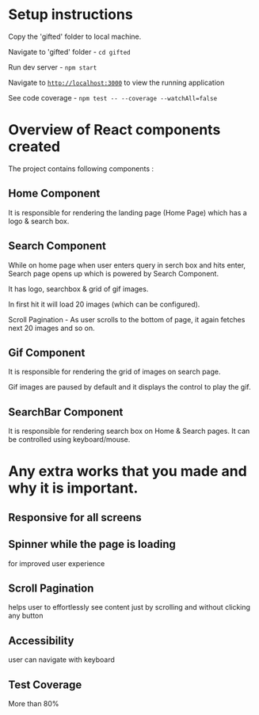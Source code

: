 # Setup instructions

Copy the 'gifted' folder to local machine.

Navigate to 'gifted' folder - `cd gifted`

Run dev server - `npm start`

Navigate to [`http://localhost:3000`](http://localhost:3000) to view the running application

See code coverage - `npm test -- --coverage --watchAll=false`

# Overview of React components created

The project contains following components :

## Home Component

It is responsible for rendering the landing page (Home Page) which has a logo & search box.

## Search Component

While on home page when user enters query in serch box and hits enter, Search page opens up which is powered by Search Component.

It has logo, searchbox & grid of gif images.

In first hit it will load 20 images (which can be configured).

Scroll Pagination - As user scrolls to the bottom of page, it again fetches next 20 images and so on.

## Gif Component

It is responsible for rendering the grid of images on search page.

Gif images are paused by default and it displays the control to play the gif.

## SearchBar Component

It is responsible for rendering search box on Home & Search pages. It can be controlled using keyboard/mouse.

# Any extra works that you made and why it is important.

## Responsive for all screens

## Spinner while the page is loading

for improved user experience

## Scroll Pagination

helps user to effortlessly see content just by scrolling and without clicking any button

## Accessibility

user can navigate with keyboard

## Test Coverage

More than 80%
